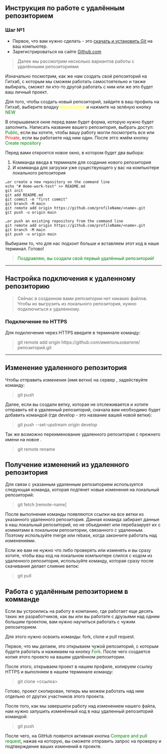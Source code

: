## Инструкция по работе с удалённым репозиторием

### Шаг №1

* Первое, что вам нужно сделать - это [скачать и установить Git](https://git-scm.com/downloads) на ваш компьютер.
* Зарегистрироваться на сайте [Github.com](https://github.com/)

> Далее мы рассмотрим несколько вариантов работы с удалёнными репозиториями

Изначально посмотрим, как же нам создать свой репозиторий на Гитхаб, с которым мы сможем работать самостоятельно и также выбирать, сможет ли кто-то другой работать с ним или же это будет ваш личный проект.

Для того, чтобы создать новый репозиторий, зайдите в ваш профиль на Гитхаб, выберите владку <span style ='color: yellow;'>*Repositories*</span> и нажмите на зелёную кнопку <span style='color:green;'>NEW</span>

В открышвемся окне перед вами будет форма, которую нужно будет заполнить. Написать название вашего репозитория, выбрать доступ: <span style =color:green;>Public</span>, если вы хотите, чтобы вашу работу могли посмотреть все или <span style = color:red>Private</span>, если вы работаете над ним один. После этго жмём кнопку <span style = color:green>Create repository </span>

Перед вами откроется новое окно, в котором будет два выбора:
1. Комманда ввода в терминале для создание нового репозитория
2. И комманда для загрузки уже существующего у вас на компьютере локального репозитория

````
…or create a new repository on the command line
echo "# Home-work-test" >> README.md
git init
git add README.md
git commit -m "first commit"
git branch -M main
git remote add origin https://github.com/profileName/<name>.git
git push -u origin main
````
````
…or push an existing repository from the command line
git remote add origin https://github.com/profileName/<name>.git
git branch -M main
git push -u origin main
````
Выбираем то, что для нас подхоит больше и вставляем этот код в наше терминал. Готово!

 > <span style=color:green;>Поздравляю, вы создали свой первый удалённый репозиторий!

___
## Настройка подключения к удаленному репозиторию

> Сейчас в созданном вами репозитории нет никаких файлов. Чтобы их выгрузить из локального репозитория, нужно подключиться к удаленному.

### Подключение по HTTPS

Для подключения через HTTPS введите в терминале команду: 

> git remote add origin httрs://github.com/имяпользователя/репозиторий.git

___
## Изменение удаленного репозитория

Чтобы отправить изменения (имя ветки) <branch-name> на сервер <remote-name>, задействуйте команду:

>git push <remote-name> <branch-name>

Далее, если вы создали ветку, которая не отслеживается и хотите отправить её в удаленный репозиторий, сначала вам необходимо будет добавить командой (где develop - это название вашей новой ветки):

>git push --set-upstream origin develop

Так же возможно переименование удаленного репозитория с прежнего имени <old-name> на новое <new-name>.

>git remote rename <old-name> <new-name>

## Получение изменений из удаленного репозитория

Для связи с указанным удаленным репозиторием используется следующая команда, которая подтянет новые изменения на локальный репозиторий:

>git fetch [remote-name]

После выполнения команды появляются ссылки на все ветки из указанного удаленного репозитория. Данная команда забирает данные в наш локальный репозиторий, но не объединяет или перебазирует их с коммитами в локальном репозитории, связанного с удаленным. Поэтому используйте merge или rebase, когда закончите работать над изменениями.

Если же вам не нужно что либо проверять или изменять и вы сразу хотите, чтобы ваш код на локальном компьютере слился с кодом из удаленного репозитория, используйте команду, которая сразу после скачивания делает слияние веток:

> git pull

## Работа с удалённым репозиторием в комманде

Если вы устроились на работу в компанию, где работает еще десять таких же разработчиков, как вы или вы работате с друзьями над одним большим проектом, вам нужно научиться работать с чужим репозиторием. 

Для этого нужно освоить команды: fork, clone и pull request.

Первое, что мы делаем, это открываем чужой репозиторий, с которым будете работать и нажимаем на кнопку <span style=color:green;>Fork</span>. После чего создается копия этого проекто на вашем удалённом репозитории.

После этого, открываем проект в нашем профиле, копируем ссылку HTTPS и выполняем в нашем терминале команду:

>git clone <ссылка>

Готово, проект скопирован, теперь мы можем работать над ним отдельно от других участников этого проекта.

После того, как мы завершили работу над изменением нашего файла, нам нужно запушить изменённый код в наш удаленный репозиторий командой:

>git push

После чего, на GitHub появится активная кнопка <span style=color:green;>Compare and pull request</span>, нажав на которую, вы сможете отправить запрос на проверку и подтверждение ваших изменений в проекте. 